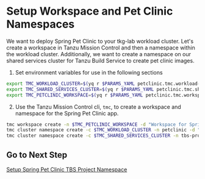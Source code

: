 # Setup Workspace and Pet Clinic Namespaces

We want to deploy Spring Pet Clinic to your tkg-lab workload cluster.  Let's create a workspace in Tanzu Mission Control and then a namespace within the workload cluster.  Additionally, we want to create a namespace on our shared services cluster for Tanzu Build Service to create pet clinic images.

1. Set environment variables for use in the following sections

```bash
export TMC_WORKLOAD_CLUSTER=$(yq r $PARAMS_YAML petclinic.tmc.workload-cluster)
export TMC_SHARED_SERVICES_CLUSTER=$(yq r $PARAMS_YAML petclinic.tmc.shared-services-cluster)
export TMC_PETCLINIC_WORKSPACE=$(yq r $PARAMS_YAML petclinic.tmc.workspace)
```

2. Use the Tanzu Mission Control cli, `tmc`, to create a workspace and namespace for the Spring Pet Clinic app.

```bash
tmc workspace create -n $TMC_PETCLINIC_WORKSPACE -d "Workspace for Spring Pet Clinic"
tmc cluster namespace create -c $TMC_WORKLOAD_CLUSTER -n petclinic -d "Namespace for Spring Pet Clinic" -k $TMC_PETCLINIC_WORKSPACE -j attached -p attached
tmc cluster namespace create -c $TMC_SHARED_SERVICES_CLUSTER -n tbs-project-petclinic -d "Namespace for TBS to build Spring Pet Clinic images" -k $TMC_PETCLINIC_WORKSPACE -j attached -p attached
```

## Go to Next Step

[Setup Spring Pet Clinic TBS Project Namespace](05-petclinic-tbs-namespace.md)

